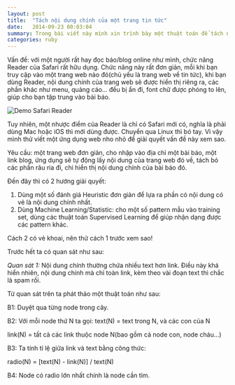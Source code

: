 ```yaml
---
layout: post
title:  "Tách nội dung chính của một trang tin tức"
date:   2014-09-23 00:03:04
summary: Trong bài viết này mình xin trình bày một thuật toán để tách nội dung chính của một trang web(tin tức).
categories: ruby
---
```


Vấn đề: với một người rất hay đọc báo/blog online như mình, chức năng Reader của Safari rất hữu dụng.
Chức năng này rất đơn giản, mỗi khi bạn truy cập vào một trang web nào đó(chủ yếu là trang web về tin tức),
khi bạn dùng Reader, nội dung chính của trang web sẽ được hiển thị riêng ra, các phần khác như menu, quảng cáo...
đều bị ẩn đi, font chữ được phóng to lên, giúp cho bạn tập trung vào bài báo.

![Demo Safari Reader](http://i.i.cbsi.com/cnwk.1d/i/tim//2010/06/09/SafariReaderActive.png)

Tuy nhiên, một nhược điểm của Reader là chỉ có Safari mới có, nghĩa là phải dùng Mac hoặc iOS thì mới dùng được.
Chuyển qua Linux thì bó tay. Vì vậy mình thử viết một ứng dụng web nho nhỏ để giải quyết vấn đề này xem sao.

Yêu cầu: một trang web đơn giản, cho nhập vào địa chỉ một bài báo, một link blog, ứng dụng sẽ tự động lấy nội
dung của trang web đó về, tách bỏ các phần râu ria đi, chi hiển thị nội dung chính của bài báo đó.

Đến đây thì có 2 hướng giải quyết:

  1. Dùng một số đánh giá Heuristic đơn giản để lựa ra phần có nội dung có vẻ là nội dung chính nhất.
  2. Dùng Machine Learning/Statistic: cho một số pattern mẫu vào training set, dùng các thuật toán Supervised
  Learning để giúp nhận dạng được các pattern khác.
  
Cách 2 có vẻ khoai, nên thử cách 1 trước xem sao!

Trước hết ta có quan sát như sau:

*Quan sát 1:* Nội dung chính thường chứa nhiều text hơn link.
Điều này khá hiển nhiên, nội dung chính mà chỉ toàn link, kèm theo vài đoạn text thì chắc là spam rồi.

Từ quan sát trên ta phát thảo một thuật toán như sau:

B1: Duyệt qua từng node trong cây.

B2: Với mỗi node thứ N ta gọi: text(N) = text trong N, và các con của N

  link(N) = tất cả các link thuộc node N(bao gồm cả node con, node cháu...)
  
B3: Ta tính tỉ lệ giữa link và text bằng công thức:

  radio(N) = [text(N) - link(N)] / text(N)
  
B4: Node có radio lớn nhất chính là node cần tìm.
